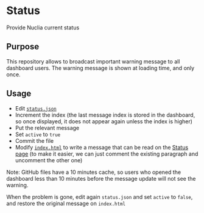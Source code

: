 # Status

Provide Nuclia current status

## Purpose

This repository allows to broadcast important warning message to all dashboard users. The warning message is shown at loading time, and only once.

## Usage

- Edit [`status.json`](https://github.com/nuclia/status/edit/main/status.json)
- Increment the index (the last message index is stored in the dashboard, so once displayed, it does not appear again unless the index is higher)
- Put the relevant message
- Set `active` to `true`
- Commit the file
- Modify [`index.html`](https://github.com/nuclia/status/edit/main/index.html) to write a message that can be read on the [Status page](https://nuclia.github.io/status/) (to make it easier, we can just comment the existing paragraph and uncomment the other one)

Note: GitHub files have a 10 minutes cache, so users who opened the dashboard less than 10 minutes before the message update will not see the warning.

When the problem is gone, edit again `status.json` and set `active` to `false`, and restore the original message on `index.html`
